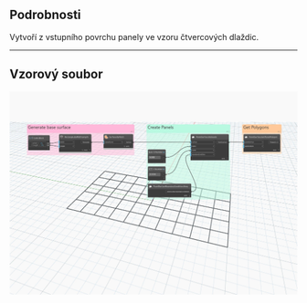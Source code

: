 ## Podrobnosti
Vytvoří z vstupního povrchu panely ve vzoru čtvercových dlaždic.
___
## Vzorový soubor

![ByQuads](./Autodesk.DesignScript.Geometry.PanelSurface.ByQuads_img.jpg)
